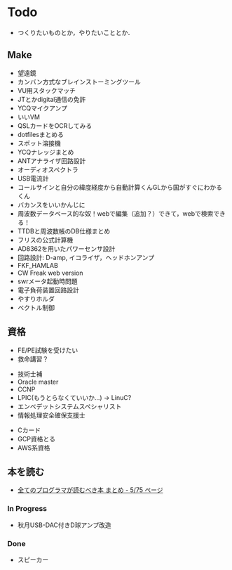# Todo
  - つくりたいものとか，やりたいこととか．

## Make
  - 望遠鏡
  - カンバン方式なブレインストーミングツール
  - VU用スタックマッチ
  - JTとかdigital通信の免許
  - YCQマイクアンプ
  - いいVM
  - QSLカードをOCRしてみる
  - dotfilesまとめる
  - スポット溶接機
  - YCQナレッジまとめ
  - ANTアナライザ回路設計
  - オーディオスペクトラ
  - USB電流計
  - コールサインと自分の緯度経度から自動計算くんGLから国がすぐにわかるくん
  - バカンスをいいかんじに
  - 周波数データベース的な奴！webで編集（追加？）できて，webで検索できる！
  - TTDBと周波数帳のDB仕様まとめ
  - フリスの公式計算機
  - AD8362を用いたパワーセンサ設計
  - 回路設計: D-amp, イコライザ，ヘッドホンアンプ
  - FKF_HAMLAB
  - CW Freak web version
  - swrメータ起動時問題
  - 電子負荷装置回路設計
  - やすりホルダ
  - ベクトル制御

## 資格
  - FE/PE試験を受けたい
  - 救命講習？
  * 技術士補
  * Oracle master
  * CCNP
  * LPIC(もうとらなくていいか...) -> LinuC?
  * エンベデットシステムスペシャリスト
  * 情報処理安全確保支援士
  - Cカード
  - GCP資格とる
  - AWS系資格

## 本を読む
  - [全てのプログラマが読むべき本 まとめ - 5/75 ページ](http://cielquis.net/programming-books/5.html)

### In Progress
  - 秋月USB-DAC付きD球アンプ改造

### Done
  - スピーカー
